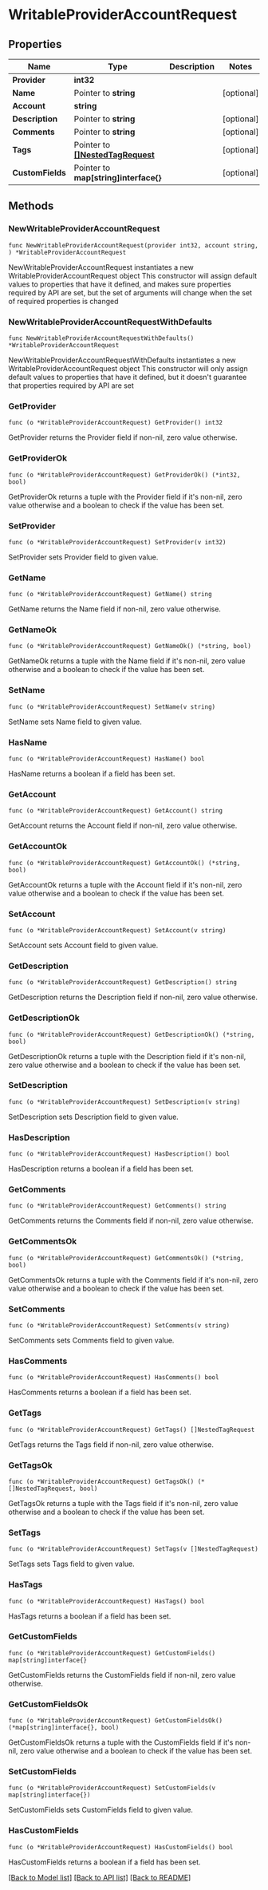 # WritableProviderAccountRequest

## Properties

Name | Type | Description | Notes
------------ | ------------- | ------------- | -------------
**Provider** | **int32** |  | 
**Name** | Pointer to **string** |  | [optional] 
**Account** | **string** |  | 
**Description** | Pointer to **string** |  | [optional] 
**Comments** | Pointer to **string** |  | [optional] 
**Tags** | Pointer to [**[]NestedTagRequest**](NestedTagRequest.md) |  | [optional] 
**CustomFields** | Pointer to **map[string]interface{}** |  | [optional] 

## Methods

### NewWritableProviderAccountRequest

`func NewWritableProviderAccountRequest(provider int32, account string, ) *WritableProviderAccountRequest`

NewWritableProviderAccountRequest instantiates a new WritableProviderAccountRequest object
This constructor will assign default values to properties that have it defined,
and makes sure properties required by API are set, but the set of arguments
will change when the set of required properties is changed

### NewWritableProviderAccountRequestWithDefaults

`func NewWritableProviderAccountRequestWithDefaults() *WritableProviderAccountRequest`

NewWritableProviderAccountRequestWithDefaults instantiates a new WritableProviderAccountRequest object
This constructor will only assign default values to properties that have it defined,
but it doesn't guarantee that properties required by API are set

### GetProvider

`func (o *WritableProviderAccountRequest) GetProvider() int32`

GetProvider returns the Provider field if non-nil, zero value otherwise.

### GetProviderOk

`func (o *WritableProviderAccountRequest) GetProviderOk() (*int32, bool)`

GetProviderOk returns a tuple with the Provider field if it's non-nil, zero value otherwise
and a boolean to check if the value has been set.

### SetProvider

`func (o *WritableProviderAccountRequest) SetProvider(v int32)`

SetProvider sets Provider field to given value.


### GetName

`func (o *WritableProviderAccountRequest) GetName() string`

GetName returns the Name field if non-nil, zero value otherwise.

### GetNameOk

`func (o *WritableProviderAccountRequest) GetNameOk() (*string, bool)`

GetNameOk returns a tuple with the Name field if it's non-nil, zero value otherwise
and a boolean to check if the value has been set.

### SetName

`func (o *WritableProviderAccountRequest) SetName(v string)`

SetName sets Name field to given value.

### HasName

`func (o *WritableProviderAccountRequest) HasName() bool`

HasName returns a boolean if a field has been set.

### GetAccount

`func (o *WritableProviderAccountRequest) GetAccount() string`

GetAccount returns the Account field if non-nil, zero value otherwise.

### GetAccountOk

`func (o *WritableProviderAccountRequest) GetAccountOk() (*string, bool)`

GetAccountOk returns a tuple with the Account field if it's non-nil, zero value otherwise
and a boolean to check if the value has been set.

### SetAccount

`func (o *WritableProviderAccountRequest) SetAccount(v string)`

SetAccount sets Account field to given value.


### GetDescription

`func (o *WritableProviderAccountRequest) GetDescription() string`

GetDescription returns the Description field if non-nil, zero value otherwise.

### GetDescriptionOk

`func (o *WritableProviderAccountRequest) GetDescriptionOk() (*string, bool)`

GetDescriptionOk returns a tuple with the Description field if it's non-nil, zero value otherwise
and a boolean to check if the value has been set.

### SetDescription

`func (o *WritableProviderAccountRequest) SetDescription(v string)`

SetDescription sets Description field to given value.

### HasDescription

`func (o *WritableProviderAccountRequest) HasDescription() bool`

HasDescription returns a boolean if a field has been set.

### GetComments

`func (o *WritableProviderAccountRequest) GetComments() string`

GetComments returns the Comments field if non-nil, zero value otherwise.

### GetCommentsOk

`func (o *WritableProviderAccountRequest) GetCommentsOk() (*string, bool)`

GetCommentsOk returns a tuple with the Comments field if it's non-nil, zero value otherwise
and a boolean to check if the value has been set.

### SetComments

`func (o *WritableProviderAccountRequest) SetComments(v string)`

SetComments sets Comments field to given value.

### HasComments

`func (o *WritableProviderAccountRequest) HasComments() bool`

HasComments returns a boolean if a field has been set.

### GetTags

`func (o *WritableProviderAccountRequest) GetTags() []NestedTagRequest`

GetTags returns the Tags field if non-nil, zero value otherwise.

### GetTagsOk

`func (o *WritableProviderAccountRequest) GetTagsOk() (*[]NestedTagRequest, bool)`

GetTagsOk returns a tuple with the Tags field if it's non-nil, zero value otherwise
and a boolean to check if the value has been set.

### SetTags

`func (o *WritableProviderAccountRequest) SetTags(v []NestedTagRequest)`

SetTags sets Tags field to given value.

### HasTags

`func (o *WritableProviderAccountRequest) HasTags() bool`

HasTags returns a boolean if a field has been set.

### GetCustomFields

`func (o *WritableProviderAccountRequest) GetCustomFields() map[string]interface{}`

GetCustomFields returns the CustomFields field if non-nil, zero value otherwise.

### GetCustomFieldsOk

`func (o *WritableProviderAccountRequest) GetCustomFieldsOk() (*map[string]interface{}, bool)`

GetCustomFieldsOk returns a tuple with the CustomFields field if it's non-nil, zero value otherwise
and a boolean to check if the value has been set.

### SetCustomFields

`func (o *WritableProviderAccountRequest) SetCustomFields(v map[string]interface{})`

SetCustomFields sets CustomFields field to given value.

### HasCustomFields

`func (o *WritableProviderAccountRequest) HasCustomFields() bool`

HasCustomFields returns a boolean if a field has been set.


[[Back to Model list]](../README.md#documentation-for-models) [[Back to API list]](../README.md#documentation-for-api-endpoints) [[Back to README]](../README.md)


